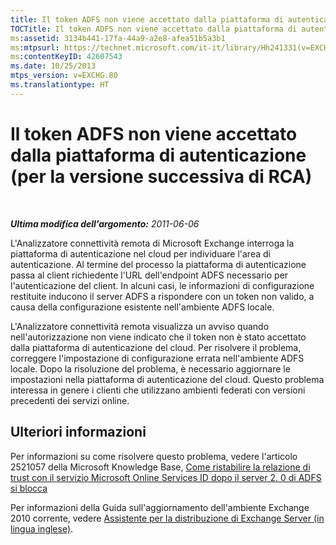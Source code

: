 ```yaml
---
title: Il token ADFS non viene accettato dalla piattaforma di autenticazione (per la versione successiva di RCA)
TOCTitle: Il token ADFS non viene accettato dalla piattaforma di autenticazione (per la versione successiva di RCA)
ms:assetid: 3134b441-17fa-44a9-a2e8-afea51b5a3b1
ms:mtpsurl: https://technet.microsoft.com/it-it/library/Hh241331(v=EXCHG.80)
ms:contentKeyID: 42607543
ms.date: 10/25/2013
mtps_version: v=EXCHG.80
ms.translationtype: HT
---
```


# Il token ADFS non viene accettato dalla piattaforma di autenticazione (per la versione successiva di RCA)

 

***Ultima modifica dell'argomento:** 2011-06-06*

L'Analizzatore connettività remota di Microsoft Exchange interroga la piattaforma di autenticazione nel cloud per individuare l'area di autenticazione. Al termine del processo la piattaforma di autenticazione passa al client richiedente l'URL dell'endpoint ADFS necessario per l'autenticazione del client. In alcuni casi, le informazioni di configurazione restituite inducono il server ADFS a rispondere con un token non valido, a causa della configurazione esistente nell'ambiente ADFS locale.

L'Analizzatore connettività remota visualizza un avviso quando nell'autorizzazione non viene indicato che il token non è stato accettato dalla piattaforma di autenticazione del cloud. Per risolvere il problema, correggere l'impostazione di configurazione errata nell'ambiente ADFS locale. Dopo la risoluzione del problema, è necessario aggiornare le impostazioni nella piattaforma di autenticazione del cloud. Questo problema interessa in genere i clienti che utilizzano ambienti federati con versioni precedenti dei servizi online.

## Ulteriori informazioni

Per informazioni su come risolvere questo problema, vedere l'articolo 2521057 della Microsoft Knowledge Base, [Come ristabilire la relazione di trust con il servizio Microsoft Online Services ID dopo il server 2. 0 di ADFS si blocca](http://support.microsoft.com/kb/2521057)

Per informazioni della Guida sull'aggiornamento dell'ambiente Exchange 2010 corrente, vedere [Assistente per la distribuzione di Exchange Server (in lingua inglese)](http://technet.microsoft.com/it-it/exdeploy2010/default.aspx).


